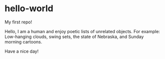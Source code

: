 # hello-world
My first repo!

Hello, I am a human and enjoy poetic lists of unrelated objects. For example: Low-hanging clouds, swing sets, the state of Nebraska, and Sunday morning cartoons.

Have a nice day!
